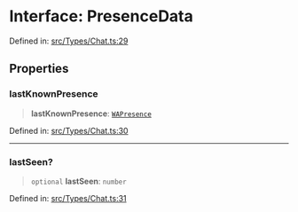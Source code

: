 # Interface: PresenceData

Defined in: [src/Types/Chat.ts:29](https://github.com/Fokusdotid/Baileys/blob/3623833a320f5e60f370ef835f3de341453290f5/src/Types/Chat.ts#L29)

## Properties

### lastKnownPresence

> **lastKnownPresence**: [`WAPresence`](../type-aliases/WAPresence.md)

Defined in: [src/Types/Chat.ts:30](https://github.com/Fokusdotid/Baileys/blob/3623833a320f5e60f370ef835f3de341453290f5/src/Types/Chat.ts#L30)

***

### lastSeen?

> `optional` **lastSeen**: `number`

Defined in: [src/Types/Chat.ts:31](https://github.com/Fokusdotid/Baileys/blob/3623833a320f5e60f370ef835f3de341453290f5/src/Types/Chat.ts#L31)
